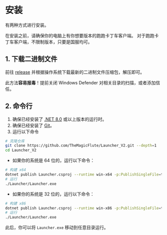 # 安装

有两种方式进行安装。

在安装之前，请确保你的电脑上有你想要版本的跑跑卡丁车客户端。
对于跑跑卡丁车客户端，不限制版本，只要是国服均可。

## 1. 下载二进制文件

前往 [release](https://github.com/TheMagicFlute/Launcher_V2/latest "latest release") 并根据操作系统下载最新的二进制文件压缩包，解压即可。

此方法**容易报毒**！提前关闭 Windows Defender 对相关目录的扫描，或者添加信任。

## 2. 命令行

1. 确保已经安装了 [.NET 8.0](https://dotnet.microsoft.com/download/dotnet/8.0 ".NET 8.0") 或以上版本的运行时。
2. 确保已经安装了 [Git](https://git-scm.com/downloads "Git")。
3. 运行以下命令

```sh
# 克隆仓库
git clone https://github.com/TheMagicFlute/Launcher_V2.git --depth=1
cd Launcher_V2
```

- 如果你的系统是 64 位的，运行以下命令：

```sh
# 构建 x64
dotnet publish Launcher.csproj --runtime win-x64 -p:PublishSingleFile=true -p:AssemblyName=Launcher -o PublishedWinExe -c Release --no-self-contained
# 运行
./Launcher/Launcher.exe
```

- 如果你的系统是 32 位的，运行以下命令：

```sh
# 构建 x86
dotnet publish Launcher.csproj --runtime win-x86 -p:PublishSingleFile=true -p:AssemblyName=Launcher -o PublishedWinExe -c Release --no-self-contained
# 运行
./Launcher/Launcher.exe
```

此后，你可以将 `Launcher.exe` 移动到任意目录运行。
